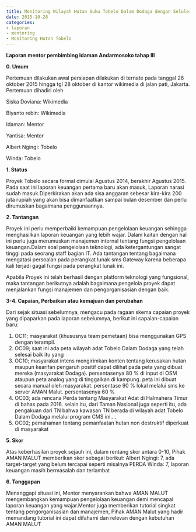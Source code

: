```yaml
---
title: Monitoring Wilayah Hutan Suku Tobelo Dalam Dodaga dengan Seluler - Mentoring 28 Oktober 2015
date: 2015-10-28
categories:
- laporan
- mentoring
- Monitoring Hutan Tobelo
---
```


**Laporan mentor pembimbing Idaman Andarmosoko tahap III**

**0. Umum**

Pertemuan dilakukan awal persiapan dilakukan di ternate pada tanggal 26 oktober 2015 hingga tgl 28 oktober di kantor wikimedia di jalan pati, Jakarta. Pertemuan dihadiri oleh

Siska Doviana: Wikimedia

Biyanto rebin: Wikimedia

Idaman: Mentor

Yantisa: Mentor

Albert Ngingi: Tobelo

Winda: Tobelo

**1. Status**

Proyek Tobelo secara formal dimulai Agustus 2014, berakhir Agustus 2015. Pada saat ini laporan keuangan pertama baru akan masuk, Laporan narasi sudah masuk.Diperkirakan akan ada sisa anggaran sebesar kira-kira 200 juta rupiah yang akan bisa dimanfaatkan sampai bulan desember dan perlu dirumuskan bagaimana penggunaannya.

**2. Tantangan**

Proyek ini perlu memperbaiki kemampuan pengelolaan keuangan sehingga menghasilkan laporan keuangan yang lebih wajar. Dalam kaitan dengan hal ini perlu juga merumuskan manajemen internal tentang fungsi pengelolaan keuangan.Dalam soal pengelolaan teknologi, ada ketergantungan sangat tinggi pada seorang staff bagian IT. Ada tantangan tentang bagaimana mengatasi persoalan pada perangkat lunak sms Gateway karena beberapa kali terjadi gagal fungsi pada perangkat lunak ini.

Apabila Proyek ini telah berhasil dengan platform teknologi yang fungsional, maka tantangan berikutnya adalah bagaimana pengelola proyek dapat menjalankan fungsi manajemen dan pengorganisasian dengan baik.

**3-4. Capaian, Perbaikan atau kemajuan dan perubahan**

Dari sejak situasi sebelumnya, mengacu pada ragaan skema capaian proyek yang dipaparkan pada laporan sebelumnya, berikut ini capaian-capaian baru:

 1. OC11; masyarakat (khususnya team pemetaan) bisa menggunakan GPS dengan terampil.
 2. OC09; saat ini ada peta wilayah adat Tobelo Dalam Dodaga yang telah selesai baik itu yang
 3. OC10; masyarakat intens mengirimkan konten tentang kerusakan hutan maupun kearifan pengaruh positif dapat dilihat pada peta yang dibuat mereka (masyarakat Dodaga). persentasenya 80 % di input di OSM ataupun peta analog yang di tinggalkan di kampung. peta ini dibuat secara manual oleh masyarakat. persentase 90 % lokal melalui sms ke server AMAN Malut. persentasenya 60 %
 4. OC03; ada rencana Perda tentang Masyarakat Adat di Halmahera Timur di bahas pada 2016. selain itu, dari Taman Nasional juga seperti itu, ada pengakuan dari TN bahwa kawasan TN berada di wilayah adat Tobelo Dalam Dodaga melalui program CMS ini....
 5. OC02; pemahaman tentang pemanfaatan hutan non destruktif diperkuat di masyarakat

**5. Skor**

Atas keberhasilan proyek sejauh ini, dalam rentang skor antara 0-10, Pihak AMAN MALUT memberikan skor sebagai berikut: Albert Ngingi: 7, ada target-target yang belum tercapai seperti misalnya PERDA Winda: 7, laporan keuangan masih bermasalah dan terlambat

**6. Tanggapan**

Menanggapi situasi ini, Mentor menyarankan bahwa AMAN MALUT mengembangkan kemampuan pengelolaan keuangan demi mencapai laporan keuangan yang wajar.Mentor juga memberikan tutorial singkat tentang pengorganisasian dan manajemen, Pihak AMAN Malut yang hadir memandang tutorial ini dapat difahami dan relevan dengan kebutuhan AMAN MALUT

